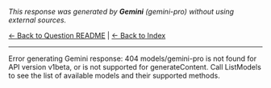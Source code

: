 <!-- 
Generated by: gemini
Model: gemini-pro
Prompt type: default
Generated at: 2025-06-07T16:06:11.472729
-->

*This response was generated by **Gemini** (gemini-pro) without using external sources.*

[← Back to Question README](README.md) | [← Back to Index](../README.md)

---

Error generating Gemini response: 404 models/gemini-pro is not found for API version v1beta, or is not supported for generateContent. Call ListModels to see the list of available models and their supported methods.